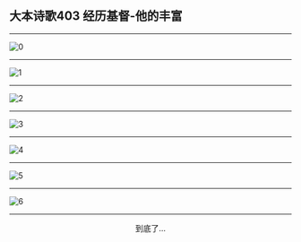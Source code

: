 
## 大本诗歌403 经历基督-他的丰富
        
<div id="aplayer0"></div>

---

<img alt="0" data-original="https://cdn.jsdelivr.net/gh/k34869/shi/data/d0403/0">

---

<img alt="1" data-original="https://cdn.jsdelivr.net/gh/k34869/shi/data/d0403/1">

---

<img alt="2" data-original="https://cdn.jsdelivr.net/gh/k34869/shi/data/d0403/2">

---

<img alt="3" data-original="https://cdn.jsdelivr.net/gh/k34869/shi/data/d0403/3">

---

<img alt="4" data-original="https://cdn.jsdelivr.net/gh/k34869/shi/data/d0403/4">

---

<img alt="5" data-original="https://cdn.jsdelivr.net/gh/k34869/shi/data/d0403/5">

---

<img alt="6" data-original="https://cdn.jsdelivr.net/gh/k34869/shi/data/d0403/6">

---

<p style="text-align: center">到底了...</p>

<script src="/js/dist-view.js"></script>

<script>
MAIN.id = 'd0403';
        
const ap0 = new APlayer({
    container: document.getElementById('aplayer0'),
    volume: 1,
    loop: 'none',
    preload: 'none',
    audio: [{
        name: '大本诗歌403.mp3',
        artist: '大本诗歌',
        url: 'https://res.wx.qq.com/voice/getvoice?mediaid=MzI0NTk3MDM5M18yMjQ3NDkyNDY0',
        cover: '/favicon'
    }]
});
</script>
